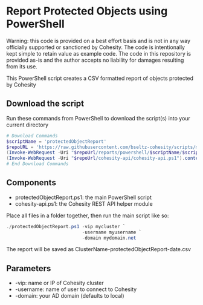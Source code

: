# Report Protected Objects using PowerShell

Warning: this code is provided on a best effort basis and is not in any way officially supported or sanctioned by Cohesity. The code is intentionally kept simple to retain value as example code. The code in this repository is provided as-is and the author accepts no liability for damages resulting from its use.

This PowerShell script creates a CSV formatted report of objects protected by Cohesity

## Download the script

Run these commands from PowerShell to download the script(s) into your current directory

```powershell
# Download Commands
$scriptName = 'protectedObjectReport'
$repoURL = 'https://raw.githubusercontent.com/bseltz-cohesity/scripts/master'
(Invoke-WebRequest -Uri "$repoUrl/reports/powershell/$scriptName/$scriptName.ps1").content | Out-File "$scriptName.ps1"; (Get-Content "$scriptName.ps1") | Set-Content "$scriptName.ps1"
(Invoke-WebRequest -Uri "$repoUrl/cohesity-api/cohesity-api.ps1").content | Out-File cohesity-api.ps1; (Get-Content cohesity-api.ps1) | Set-Content cohesity-api.ps1
# End Download Commands
```

## Components

* protectedObjectReport.ps1: the main PowerShell script
* cohesity-api.ps1: the Cohesity REST API helper module

Place all files in a folder together, then run the main script like so:

```powershell
./protectedObjectReport.ps1 -vip mycluster `
                            -username myusername `
                            -domain mydomain.net
```

The report will be saved as ClusterName-protectedObjectReport-date.csv

## Parameters

* -vip: name or IP of Cohesity cluster
* -username: name of user to connect to Cohesity
* -domain: your AD domain (defaults to local)

